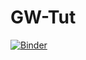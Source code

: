 # GW-Tut

[![Binder](https://mybinder.org/badge_logo.svg)](https://mybinder.org/v2/gh/prabhasyadav/GW-Tut/master)

